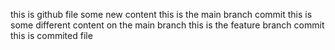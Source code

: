 this is github file
some new content
this is the main branch commit
this is some different content on the main branch
this is the feature branch commit
this is commited file
